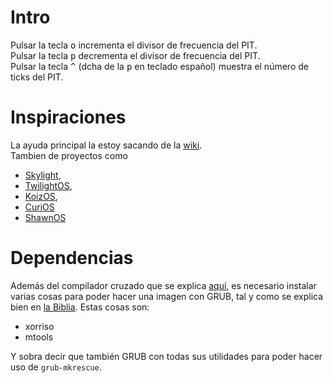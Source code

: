# Intro

Pulsar la tecla <kbd>o</kbd> incrementa el divisor de frecuencia del PIT.  
Pulsar la tecla <kbd>p</kbd> decrementa el divisor de frecuencia del PIT.  
Pulsar la tecla <kbd>^</kbd> (dcha de la <kbd>p</kbd> en teclado español) muestra el número de ticks del PIT.

# Inspiraciones
La ayuda principal la estoy sacando de la [wiki](https://wiki.osdev.org/).  
Tambien de proyectos como
- [Skylight](https://github.com/austanss/skylight/),
- [TwilightOS](https://github.com/Zandr0id/TwilightOS/),
- [KoizOS](https://github.com/drakeor/koiz-os/),
- [CuriOS](https://github.com/h5n1xp/CuriOS/)
- [ShawnOS](https://github.com/shawnanastasio/ShawnOS/)

# Dependencias
Además del compilador cruzado que se explica [aquí](https://wiki.osdev.org/GCC_Cross-Compiler), es necesario instalar varias cosas para poder hacer una imagen con GRUB, tal y como se explica bien en [la Biblia](https://wiki.osdev.org/Bare_Bones#Booting_the_Kernel). Estas cosas son:  
- xorriso
- mtools  

Y sobra decir que también GRUB con todas sus utilidades para poder hacer uso de `grub-mkrescue`.
